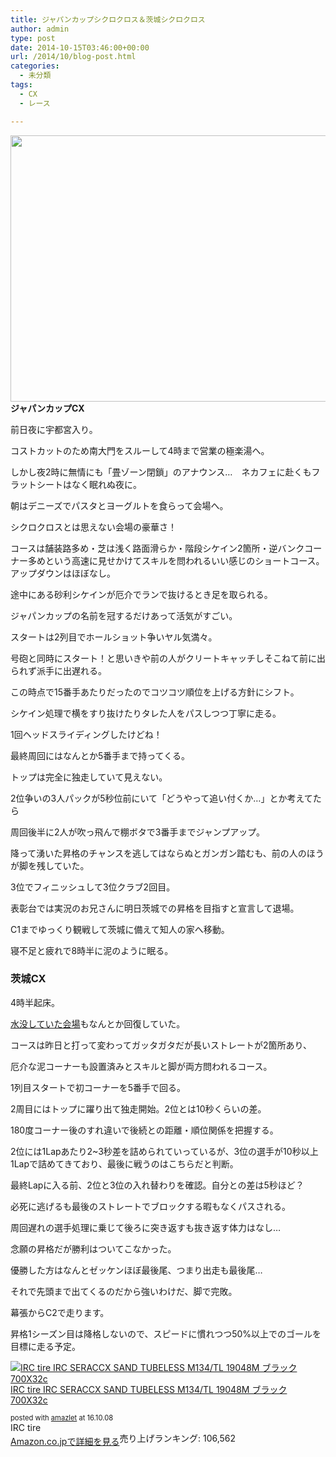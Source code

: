 ```yaml
---
title: ジャパンカップシクロクロス＆茨城シクロクロス
author: admin
type: post
date: 2014-10-15T03:46:00+00:00
url: /2014/10/blog-post.html
categories:
  - 未分類
tags:
  - CX
  - レース

---
```

<img border="0" height="426" src="https://blog.gensobunya.net/wp-content/uploads/2014/10/01_ui-1024x682.jpg" width="640" />**ジャパンカップCX**

前日夜に宇都宮入り。

コストカットのため南大門をスルーして4時まで営業の極楽湯へ。

しかし夜2時に無情にも「畳ゾーン閉鎖」のアナウンス…　ネカフェに赴くもフラットシートはなく眠れぬ夜に。

朝はデニーズでパスタとヨーグルトを食らって会場へ。

シクロクロスとは思えない会場の豪華さ！

コースは舗装路多め・芝は浅く路面滑らか・階段シケイン2箇所・逆バンクコーナー多めという高速に見せかけてスキルを問われるいい感じのショートコース。アップダウンはほぼなし。

途中にある砂利シケインが厄介でランで抜けるとき足を取られる。

ジャパンカップの名前を冠するだけあって活気がすごい。

スタートは2列目でホールショット争いヤル気満々。

号砲と同時にスタート！と思いきや前の人がクリートキャッチしそこねて前に出られず派手に出遅れる。

この時点で15番手あたりだったのでコツコツ順位を上げる方針にシフト。

シケイン処理で横をすり抜けたりタレた人をパスしつつ丁寧に走る。

1回ヘッドスライディングしたけどね！

最終周回にはなんとか5番手まで持ってくる。

トップは完全に独走していて見えない。

2位争いの3人パックが5秒位前にいて「どうやって追い付くか…」とか考えてたら

周回後半に2人が吹っ飛んで棚ボタで3番手までジャンプアップ。

降って湧いた昇格のチャンスを逃してはならぬとガンガン踏むも、前の人のほうが脚を残していた。

3位でフィニッシュして3位クラブ2回目。

表彰台では実況のお兄さんに明日茨城での昇格を目指すと宣言して退場。

C1までゆっくり観戦して茨城に備えて知人の家へ移動。

寝不足と疲れで8時半に泥のように眠る。



### **茨城CX**

4時半起床。

<a href="https://www.facebook.com/ibarakicyclocross/posts/685873051520748" target="_blank">水没していた会場</a>もなんとか回復していた。

コースは昨日と打って変わってガッタガタだが長いストレートが2箇所あり、

厄介な泥コーナーも設置済みとスキルと脚が両方問われるコース。

1列目スタートで初コーナーを5番手で回る。

2周目にはトップに躍り出て独走開始。2位とは10秒くらいの差。

180度コーナー後のすれ違いで後続との距離・順位関係を把握する。

2位には1Lapあたり2~3秒差を詰められていっているが、3位の選手が10秒以上1Lapで詰めてきており、最後に戦うのはこちらだと判断。

最終Lapに入る前、2位と3位の入れ替わりを確認。自分との差は5秒ほど？

必死に逃げるも最後のストレートでブロックする暇もなくパスされる。

周回遅れの選手処理に乗じて後ろに突き返すも抜き返す体力はなし…

念願の昇格だが勝利はついてこなかった。

優勝した方はなんとゼッケンほぼ最後尾、つまり出走も最後尾…

それで先頭まで出てくるのだから強いわけだ、脚で完敗。

幕張からC2で走ります。

昇格1シーズン目は降格しないので、スピードに慣れつつ50%以上でのゴールを目標に走る予定。



<div class="amazlet-box" style="margin-bottom:0px;">
  <div class="amazlet-image" style="float:left;margin:0px 12px 1px 0px;">
    <a href="http://www.amazon.co.jp/exec/obidos/ASIN/B00QHS8BQE/gensobunya-22/ref=nosim/" name="amazletlink" target="_blank"><img src="https://images-fe.ssl-images-amazon.com/images/I/41GHJcgub0L._SL160_.jpg" alt="IRC tire IRC SERACCX SAND TUBELESS M134/TL 19048M ブラック 700X32c" style="border: none;" /></a>
  </div>

  <div class="amazlet-info" style="line-height:120%; margin-bottom: 10px">
    <div class="amazlet-name" style="margin-bottom:10px;line-height:120%">
<a href="http://www.amazon.co.jp/exec/obidos/ASIN/B00QHS8BQE/gensobunya-22/ref=nosim/" name="amazletlink" target="_blank">IRC tire IRC SERACCX SAND TUBELESS M134/TL 19048M ブラック 700X32c</a></p>

<div class="amazlet-powered-date" style="font-size:80%;margin-top:5px;line-height:120%">
  posted with <a href="http://www.amazlet.com/" title="amazlet" target="_blank">amazlet</a> at 16.10.08
</div>


<div class="amazlet-detail">
IRC tire <br />売り上げランキング: 106,562


<div class="amazlet-sub-info" style="float: left;">
<div class="amazlet-link" style="margin-top: 5px">
  <a href="http://www.amazon.co.jp/exec/obidos/ASIN/B00QHS8BQE/gensobunya-22/ref=nosim/" name="amazletlink" target="_blank">Amazon.co.jpで詳細を見る</a>
</div>

  </div>

  <div class="amazlet-footer" style="clear: left">
  </div>
</div>

